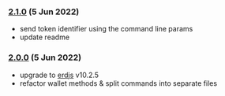### [2.1.0](https://github.com/Elrond-Giants/elrond-sft/releases/tag/v2.1.0) (5 Jun 2022)

- send token identifier using the command line params
- update readme

### [2.0.0](https://github.com/Elrond-Giants/elrond-sft/releases/tag/v2.0.0) (5 Jun 2022)

- upgrade to [erdjs](https://www.npmjs.com/package/@elrondnetwork/erdjs) v10.2.5
- refactor wallet methods & split commands into separate files
